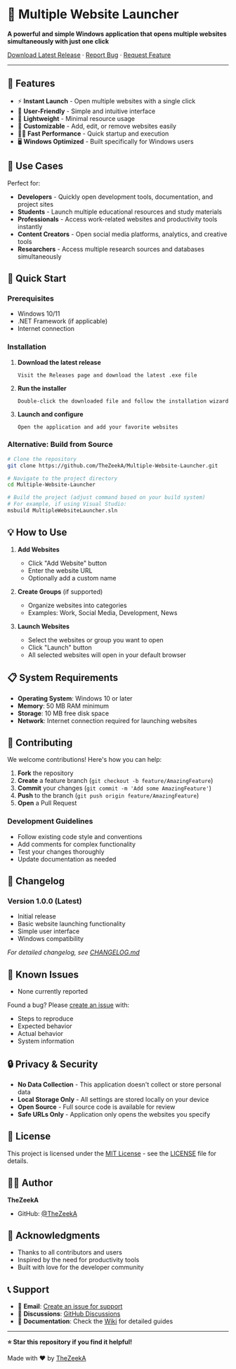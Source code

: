 # 🚀 Multiple Website Launcher

**A powerful and simple Windows application that opens multiple websites simultaneously with just one click**

[Download Latest Release](https://github.com/TheZeekA/Multiple-Website-Launcher/releases) · [Report Bug](https://github.com/TheZeekA/Multiple-Website-Launcher/issues) · [Request Feature](https://github.com/TheZeekA/Multiple-Website-Launcher/issues)

---

## 🌟 Features

- ⚡ **Instant Launch** - Open multiple websites with a single click
- 🎯 **User-Friendly** - Simple and intuitive interface
- 💾 **Lightweight** - Minimal resource usage
- 🔧 **Customizable** - Add, edit, or remove websites easily
- 🏃‍♂️ **Fast Performance** - Quick startup and execution
- 🖥️ **Windows Optimized** - Built specifically for Windows users

## 🎯 Use Cases

Perfect for:
- **Developers** - Quickly open development tools, documentation, and project sites
- **Students** - Launch multiple educational resources and study materials
- **Professionals** - Access work-related websites and productivity tools instantly
- **Content Creators** - Open social media platforms, analytics, and creative tools
- **Researchers** - Access multiple research sources and databases simultaneously


## 🚀 Quick Start

### Prerequisites
- Windows 10/11
- .NET Framework (if applicable)
- Internet connection

### Installation

1. **Download the latest release**
   ```
   Visit the Releases page and download the latest .exe file
   ```

2. **Run the installer**
   ```
   Double-click the downloaded file and follow the installation wizard
   ```

3. **Launch and configure**
   ```
   Open the application and add your favorite websites
   ```

### Alternative: Build from Source

```bash
# Clone the repository
git clone https://github.com/TheZeekA/Multiple-Website-Launcher.git

# Navigate to the project directory
cd Multiple-Website-Launcher

# Build the project (adjust command based on your build system)
# For example, if using Visual Studio:
msbuild MultipleWebsiteLauncher.sln
```

## 💡 How to Use

1. **Add Websites**
   - Click "Add Website" button
   - Enter the website URL
   - Optionally add a custom name

2. **Create Groups** (if supported)
   - Organize websites into categories
   - Examples: Work, Social Media, Development, News

3. **Launch Websites**
   - Select the websites or group you want to open
   - Click "Launch" button
   - All selected websites will open in your default browser


## 📋 System Requirements

- **Operating System**: Windows 10 or later
- **Memory**: 50 MB RAM minimum
- **Storage**: 10 MB free disk space
- **Network**: Internet connection required for launching websites

## 🤝 Contributing

We welcome contributions! Here's how you can help:

1. **Fork** the repository
2. **Create** a feature branch (`git checkout -b feature/AmazingFeature`)
3. **Commit** your changes (`git commit -m 'Add some AmazingFeature'`)
4. **Push** to the branch (`git push origin feature/AmazingFeature`)
5. **Open** a Pull Request

### Development Guidelines

- Follow existing code style and conventions
- Add comments for complex functionality
- Test your changes thoroughly
- Update documentation as needed

## 📝 Changelog

### Version 1.0.0 (Latest)
- Initial release
- Basic website launching functionality
- Simple user interface
- Windows compatibility

*For detailed changelog, see [CHANGELOG.md](CHANGELOG.md)*

## 🐛 Known Issues

- None currently reported

Found a bug? Please [create an issue](https://github.com/TheZeekA/Multiple-Website-Launcher/issues) with:
- Steps to reproduce
- Expected behavior
- Actual behavior
- System information

## 🔒 Privacy & Security

- **No Data Collection** - This application doesn't collect or store personal data
- **Local Storage Only** - All settings are stored locally on your device
- **Open Source** - Full source code is available for review
- **Safe URLs Only** - Application only opens the websites you specify

## 📜 License

This project is licensed under the [MIT License](LICENSE) - see the [LICENSE](LICENSE) file for details.

## 👨‍💻 Author

**TheZeekA**
- GitHub: [@TheZeekA](https://github.com/TheZeekA)

## 🙏 Acknowledgments

- Thanks to all contributors and users
- Inspired by the need for productivity tools
- Built with love for the developer community

## 📞 Support

- 📧 **Email**: [Create an issue for support](https://github.com/TheZeekA/Multiple-Website-Launcher/issues)
- 💬 **Discussions**: [GitHub Discussions](https://github.com/TheZeekA/Multiple-Website-Launcher/discussions)
- 📖 **Documentation**: Check the [Wiki](https://github.com/TheZeekA/Multiple-Website-Launcher/wiki) for detailed guides

---


**⭐ Star this repository if you find it helpful!**

Made with ❤️ by [TheZeekA](https://github.com/TheZeekA)

</div>

